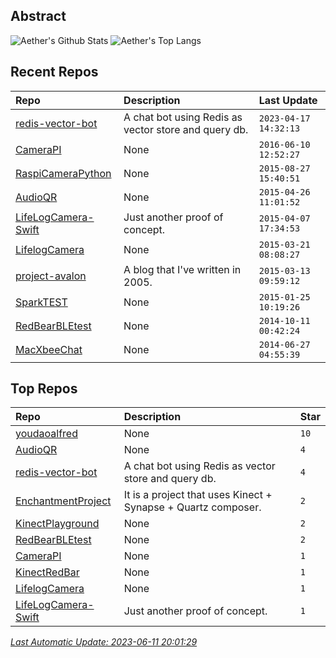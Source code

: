 ## Abstract
![Aether's Github Stats](https://github-readme-stats.vercel.app/api?username=aetherwu&show_icons=true&hide_border=true)
![Aether's Top Langs](https://github-readme-stats.vercel.app/api/top-langs/?username=aetherwu&layout=compact&hide_border=true&langs_count=10)

## Recent Repos
|Repo|Description|Last Update|
|:--|:--|:--|
|[redis-vector-bot](https://github.com/aetherwu/redis-vector-bot)|A chat bot using Redis as vector store and query db.|`2023-04-17 14:32:13`|
|[CameraPI](https://github.com/aetherwu/CameraPI)|None|`2016-06-10 12:52:27`|
|[RaspiCameraPython](https://github.com/aetherwu/RaspiCameraPython)|None|`2015-08-27 15:40:51`|
|[AudioQR](https://github.com/aetherwu/AudioQR)|None|`2015-04-26 11:01:52`|
|[LifeLogCamera-Swift](https://github.com/aetherwu/LifeLogCamera-Swift)|Just another proof of concept.|`2015-04-07 17:34:53`|
|[LifelogCamera](https://github.com/aetherwu/LifelogCamera)|None|`2015-03-21 08:08:27`|
|[project-avalon](https://github.com/aetherwu/project-avalon)|A blog that I've written in 2005.|`2015-03-13 09:59:12`|
|[SparkTEST](https://github.com/aetherwu/SparkTEST)|None|`2015-01-25 10:19:26`|
|[RedBearBLEtest](https://github.com/aetherwu/RedBearBLEtest)|None|`2014-10-11 00:42:24`|
|[MacXbeeChat](https://github.com/aetherwu/MacXbeeChat)|None|`2014-06-27 04:55:39`|

## Top Repos
|Repo|Description|Star|
|:--|:--|:--|
|[youdaoalfred](https://github.com/aetherwu/youdaoalfred)|None|`10`|
|[AudioQR](https://github.com/aetherwu/AudioQR)|None|`4`|
|[redis-vector-bot](https://github.com/aetherwu/redis-vector-bot)|A chat bot using Redis as vector store and query db.|`4`|
|[EnchantmentProject](https://github.com/aetherwu/EnchantmentProject)|It is a project that uses Kinect + Synapse + Quartz composer. |`2`|
|[KinectPlayground](https://github.com/aetherwu/KinectPlayground)|None|`2`|
|[RedBearBLEtest](https://github.com/aetherwu/RedBearBLEtest)|None|`2`|
|[CameraPI](https://github.com/aetherwu/CameraPI)|None|`1`|
|[KinectRedBar](https://github.com/aetherwu/KinectRedBar)|None|`1`|
|[LifelogCamera](https://github.com/aetherwu/LifelogCamera)|None|`1`|
|[LifeLogCamera-Swift](https://github.com/aetherwu/LifeLogCamera-Swift)|Just another proof of concept.|`1`|



*[Last Automatic Update: 2023-06-11 20:01:29](https://github.com/songquanpeng/songquanpeng/blob/master/help.md)*
